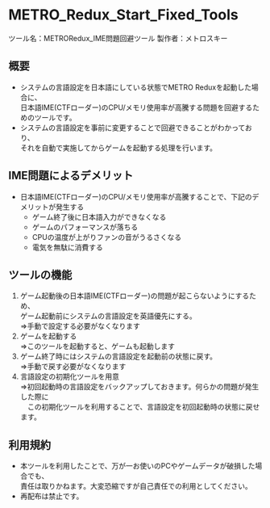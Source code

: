 # METRO_Redux_Start_Fixed_Tools
ツール名：METRORedux_IME問題回避ツール
製作者：メトロスキー

## 概要
- システムの⾔語設定を⽇本語にしている状態でMETRO Reduxを起動した場合に、  
  ⽇本語IME(CTFローダー)のCPU/メモリ使⽤率が⾼騰する問題を回避するためのツールです。
- システムの⾔語設定を事前に変更することで回避できることがわかっており、  
  それを⾃動で実施してからゲームを起動する処理を⾏います。

## IME問題によるデメリット
- ⽇本語IME(CTFローダー)のCPU/メモリ使⽤率が⾼騰することで、下記のデメリットが発生する
  - ゲーム終了後に⽇本語⼊⼒ができなくなる
  - ゲームのパフォーマンスが落ちる
  - CPUの温度が上がりファンの⾳がうるさくなる
  - 電気を無駄に消費する
    

## ツールの機能
1. ゲーム起動後の⽇本語IME(CTFローダー)の問題が起こらないようにするため、  
   ゲーム起動前にシステムの⾔語設定を英語優先にする。  
   ⇒⼿動で設定する必要がなくなります
2. ゲームを起動する  
   ⇒このツールを起動すると、ゲームも起動します
3. ゲーム終了時にはシステムの⾔語設定を起動前の状態に戻す。  
   ⇒⼿動で戻す必要がなくなります
4. ⾔語設定の初期化ツールを⽤意  
   ⇒初回起動時の⾔語設定をバックアップしておきます。何らかの問題が発⽣した際に  
   　この初期化ツールを利⽤することで、⾔語設定を初回起動時の状態に戻せます。

## 利用規約

- 本ツールを利⽤したことで、万が⼀お使いのPCやゲームデータが破損した場合でも、  
  責任は取りかねます。⼤変恐縮ですが⾃⼰責任での利⽤としてください。
- 再配布は禁⽌です。
